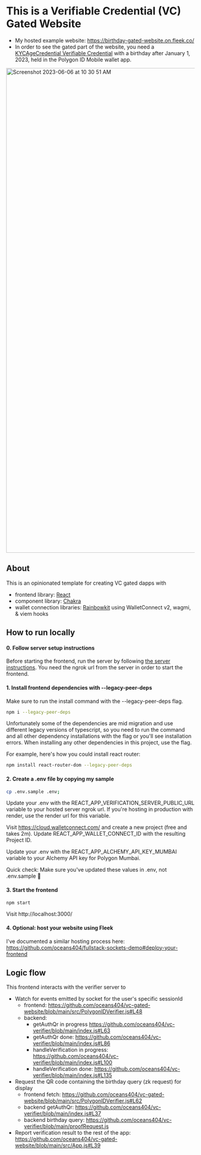 # This is a Verifiable Credential (VC) Gated Website

- My hosted example website: https://birthday-gated-website.on.fleek.co/
- In order to see the gated part of the website, you need a [KYCAgeCredential Verifiable Credential](https://www.notion.so/oceans404/How-to-get-a-KYCAgeCredential-Verifiable-Credential-f3d34e7c98ec4147b6b2fae79066c4f6?pvs=4) with a birthday after January 1, 2023, held in the Polygon ID Mobile wallet app.

<img width="1292" alt="Screenshot 2023-06-06 at 10 30 51 AM" src="https://github.com/oceans404/vc-gated-website/assets/91382964/53fe84f1-18ae-4050-9517-5e54ec1de982">

## About

This is an opinionated template for creating VC gated dapps with

- frontend library: [React](https://react.dev/)
- component library: [Chakra](https://chakra-ui.com/)
- wallet connection libraries: [Rainbowkit](https://www.rainbowkit.com/) using WalletConnect v2, wagmi, & viem hooks

## How to run locally

#### 0. Follow server setup instructions

Before starting the frontend, run the server by following [the server instructions](https://github.com/oceans404/fullstack-polygon-id-vc-gated-dapp/tree/main/server). You need the ngrok url from the server in order to start the frontend.

#### 1. Install frontend dependencies with --legacy-peer-deps

Make sure to run the install command with the --legacy-peer-deps flag.

```bash
npm i --legacy-peer-deps
```

Unfortunately some of the dependencies are mid migration and use different legacy versions of typescript, so you need to run the command and all other dependency installations with the flag or you'll see installation errors. When installing any other dependencies in this project, use the flag.

For example, here's how you could install react router:

```bash
npm install react-router-dom --legacy-peer-deps
```

#### 2. Create a .env file by copying my sample

```bash
cp .env.sample .env;
```

Update your .env with the REACT_APP_VERIFICATION_SERVER_PUBLIC_URL variable to your hosted server ngrok url. If you're hosting in production with render, use the render url for this variable.

Visit https://cloud.walletconnect.com/ and create a new project (free and takes 2m). Update REACT_APP_WALLET_CONNECT_ID with the resulting Project ID.

Update your .env with the REACT_APP_ALCHEMY_API_KEY_MUMBAI variable to your Alchemy API key for Polygon Mumbai.

Quick check: Make sure you've updated these values in .env, not .env.sample 🤠

#### 3. Start the frontend

```bash
npm start
```

Visit http://localhost:3000/

#### 4. Optional: host your website using Fleek

I've documented a similar hosting process here: https://github.com/oceans404/fullstack-sockets-demo#deploy-your-frontend

## Logic flow

This frontend interacts with the verifier server to

- Watch for events emitted by socket for the user's specific sessionId
  - frontend: https://github.com/oceans404/vc-gated-website/blob/main/src/PolygonIDVerifier.js#L48
  - backend:
    - getAuthQr in progress https://github.com/oceans404/vc-verifier/blob/main/index.js#L63
    - getAuthQr done: https://github.com/oceans404/vc-verifier/blob/main/index.js#L86
    - handleVerification in progress: https://github.com/oceans404/vc-verifier/blob/main/index.js#L100
    - handleVerification done: https://github.com/oceans404/vc-verifier/blob/main/index.js#L135
- Request the QR code containing the birthday query (zk request) for display
  - frontend fetch: https://github.com/oceans404/vc-gated-website/blob/main/src/PolygonIDVerifier.js#L62
  - backend getAuthQr: https://github.com/oceans404/vc-verifier/blob/main/index.js#L37
  - backend birthday query: https://github.com/oceans404/vc-verifier/blob/main/proofRequest.js
- Report verification result to the rest of the app: https://github.com/oceans404/vc-gated-website/blob/main/src/App.js#L39
